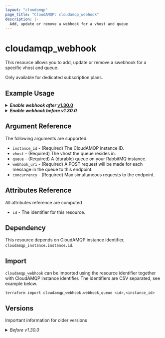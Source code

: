 ```yaml
---
layout: "cloudamqp"
page_title: "CloudAMQP: cloudamqp_webhook"
description: |-
  Add, update or remove a webhook for a vhost and queue
---
```


# cloudamqp_webhook

This resource allows you to add, update or remove a swebhook for a specific vhost and queue.

Only available for dedicated subscription plans.

## Example Usage

<details>
 <summary>
    <b>
      <i>Enable webhook after </i>
      <a href="https://github.com/cloudamqp/terraform-provider-cloudamqp/releases/tag/v1.30.0">v1.30.0</a>
    </b>
  </summary>

Support to updating the resource which makes the argument no longer require `ForceNew` behaviour.
The argument `retry_interval` have also been removed.

```hcl
resource "cloudamqp_webhook" "webhook_queue" {
  instance_id = cloudamqp_instance.instance.id
  vhost = cloudamqp_instance.instance.vhost
  queue = "webhook-queue"
  webhook_uri = "https://example.com/webhook?key=secret"
  concurrency = 5
}
```

</details>

<details>
 <summary>
    <b>
      <i>Enable webhook before v1.30.0</i>
    </b>
  </summary>

For more information see below [versions](#Versions) section.

```hcl
resource "cloudamqp_webhook" "webhook_queue" {
  instance_id = cloudamqp_instance.instance.id
  vhost = cloudamqp_instance.instance.vhost
  queue = "webhook-queue"
  webhook_uri = "https://example.com/webhook?key=secret"
  retry_interval = 5
  concurrency = 5
}
```

</details>

## Argument Reference

The following arguments are supported:

* `instance_id`     - (Required) The CloudAMQP instance ID.
* `vhost`           - (Required) The vhost the queue resides in.
* `queue`           - (Required) A (durable) queue on your RabbitMQ instance.
* `webhook_uri`     - (Required) A POST request will be made for each message in the queue to this endpoint.
* `concurrency`     - (Required) Max simultaneous requests to the endpoint.

## Attributes Reference

All attributes reference are computed

* `id`  - The identifier for this resource.

## Dependency

This resource depends on CloudAMQP instance identifier, `cloudamqp_instance.instance.id`.

## Import

`cloudamqp_webhook` can be imported using the resource identifier together with CloudAMQP instance identifier. The identifiers are CSV separated, see example below.

`terraform import cloudamqp_webhook.webhook_queue <id>,<instance_id>`

## Versions

Important information for older versions

<details>
  <summary>
    <i>Before v1.30.0</i>
  </summary>

  Versions before v1.30.0 doesn't support updating the resource, therefore all arguments using the
  `ForceNew` behaviour. Any changes to an argument will destroy and re-create the resource. The
  argument `retry_interval` is set to required, even if it's no longer supported in the backend.

  <b>Example Usage</b>
  
  ```hcl
    resource "cloudamqp_webhook" "webhook_queue" {
    instance_id = cloudamqp_instance.instance.id
    vhost = cloudamqp_instance.instance.vhost
    queue = "webhook-queue"
    webhook_uri = "https://example.com/webhook?key=secret"
    retry_interval = 5
    concurrency = 5
  }
  ```

  <b>Argument Reference</b>

  The following arguments are supported:

  * `instance_id`     - (Required/ForceNew) The CloudAMQP instance ID.
  * `vhost`           - (Required/ForceNew) The vhost the queue resides in.
  * `queue`           - (Required/ForceNew) A (durable) queue on your RabbitMQ instance.
  * `webhook_uri`     - (Required/ForceNew) A POST request will be made for each message in the queue to this endpoint.
  * `retry_interval`  - (Required/ForceNew) How often we retry if your endpoint fails (in seconds).
  * `concurrency`     - (Required/ForceNew) Max simultaneous requests to the endpoint.

</details>
